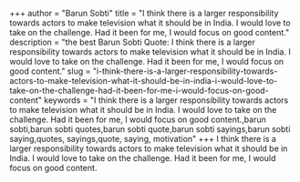 +++
author = "Barun Sobti"
title = "I think there is a larger responsibility towards actors to make television what it should be in India. I would love to take on the challenge. Had it been for me, I would focus on good content."
description = "the best Barun Sobti Quote: I think there is a larger responsibility towards actors to make television what it should be in India. I would love to take on the challenge. Had it been for me, I would focus on good content."
slug = "i-think-there-is-a-larger-responsibility-towards-actors-to-make-television-what-it-should-be-in-india-i-would-love-to-take-on-the-challenge-had-it-been-for-me-i-would-focus-on-good-content"
keywords = "I think there is a larger responsibility towards actors to make television what it should be in India. I would love to take on the challenge. Had it been for me, I would focus on good content.,barun sobti,barun sobti quotes,barun sobti quote,barun sobti sayings,barun sobti saying,quotes, sayings,quote, saying, motivation"
+++
I think there is a larger responsibility towards actors to make television what it should be in India. I would love to take on the challenge. Had it been for me, I would focus on good content.
